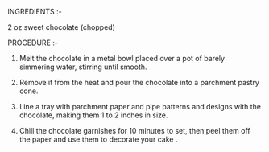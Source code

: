 INGREDIENTS :-

2 oz sweet chocolate (chopped)

PROCEDURE :-

1. Melt the chocolate in a metal bowl placed over a pot of barely simmering water, stirring until smooth. 

2. Remove it from the heat and pour the chocolate into a parchment pastry cone.

2. Line a tray with parchment paper and pipe patterns and designs with the chocolate, making them 1 to 2 inches in size. 

3. Chill the chocolate garnishes for 10 minutes to set, then peel them off the paper and use them to decorate your cake .
